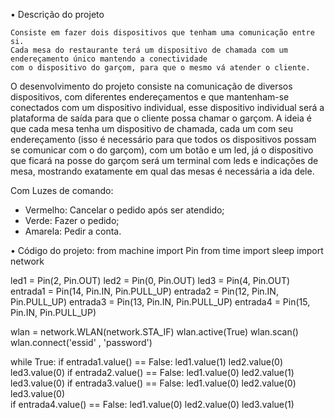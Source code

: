 •	Descrição do projeto

	Consiste em fazer dois dispositivos que tenham uma comunicação entre si.
	Cada mesa do restaurante terá um dispositivo de chamada com um endereçamento único mantendo a conectividade 
	com o dispositivo do garçom, para que o mesmo vá atender o cliente. 
O desenvolvimento do projeto consiste na comunicação de diversos dispositivos, com diferentes endereçamentos e que mantenham-se conectados com um dispositivo individual, esse dispositivo individual será a plataforma de saída para que o cliente possa chamar o garçom.
A ideia é que cada mesa tenha um dispositivo de chamada, cada um com seu endereçamento (isso é necessário para que todos os dispositivos possam se comunicar com o do garçom), com um botão e um led, já o dispositivo que ficará na posse do garçom será um terminal com leds e indicações de mesa, mostrando exatamente em qual das mesas é necessária a ida dele.

Com Luzes de comando:
- Vermelho: Cancelar o pedido após ser atendido;
- Verde: Fazer o pedido;
- Amarela: Pedir a conta.



•	Código do projeto:
from machine import Pin
from time import sleep
import network


led1 = Pin(2, Pin.OUT)
led2 = Pin(0, Pin.OUT)
led3 = Pin(4, Pin.OUT)
entrada1 = Pin(14, Pin.IN, Pin.PULL_UP)
entrada2 = Pin(12, Pin.IN, Pin.PULL_UP)
entrada3 = Pin(13, Pin.IN, Pin.PULL_UP)
entrada4 = Pin(15, Pin.IN, Pin.PULL_UP)

wlan = network.WLAN(network.STA_IF)
wlan.active(True)
wlan.scan()
wlan.connect('essid' , 'password')


while True:
  if entrada1.value() == False:
    led1.value(1)
    led2.value(0)
    led3.value(0)
  if entrada2.value() == False:
    led1.value(0)
    led2.value(1)
    led3.value(0)
  if entrada3.value() == False:
    led1.value(0)
    led2.value(0)
    led3.value(0)  
  if entrada4.value() == False:
    led1.value(0)
    led2.value(0)
    led3.value(1)  

